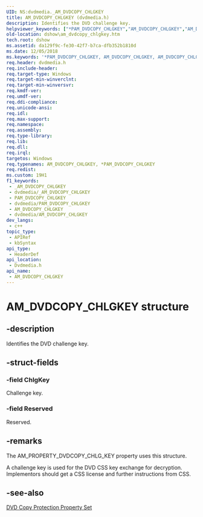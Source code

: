 ```yaml
---
UID: NS:dvdmedia._AM_DVDCOPY_CHLGKEY
title: AM_DVDCOPY_CHLGKEY (dvdmedia.h)
description: Identifies the DVD challenge key.
helpviewer_keywords: ["*PAM_DVDCOPY_CHLGKEY","AM_DVDCOPY_CHLGKEY","AM_DVDCOPY_CHLGKEY structure [DirectShow]","PAM_DVDCOPY_CHLGKEY","PAM_DVDCOPY_CHLGKEY structure pointer [DirectShow]","dshow.am_dvdcopy_chlgkey","dvdmedia/AM_DVDCOPY_CHLGKEY","dvdmedia/PAM_DVDCOPY_CHLGKEY"]
old-location: dshow\am_dvdcopy_chlgkey.htm
tech.root: dshow
ms.assetid: da129f9c-fe30-42f7-b7ca-dfb352b1810d
ms.date: 12/05/2018
ms.keywords: '*PAM_DVDCOPY_CHLGKEY, AM_DVDCOPY_CHLGKEY, AM_DVDCOPY_CHLGKEY structure [DirectShow], PAM_DVDCOPY_CHLGKEY, PAM_DVDCOPY_CHLGKEY structure pointer [DirectShow], dshow.am_dvdcopy_chlgkey, dvdmedia/AM_DVDCOPY_CHLGKEY, dvdmedia/PAM_DVDCOPY_CHLGKEY'
req.header: dvdmedia.h
req.include-header: 
req.target-type: Windows
req.target-min-winverclnt: 
req.target-min-winversvr: 
req.kmdf-ver: 
req.umdf-ver: 
req.ddi-compliance: 
req.unicode-ansi: 
req.idl: 
req.max-support: 
req.namespace: 
req.assembly: 
req.type-library: 
req.lib: 
req.dll: 
req.irql: 
targetos: Windows
req.typenames: AM_DVDCOPY_CHLGKEY, *PAM_DVDCOPY_CHLGKEY
req.redist: 
ms.custom: 19H1
f1_keywords:
 - _AM_DVDCOPY_CHLGKEY
 - dvdmedia/_AM_DVDCOPY_CHLGKEY
 - PAM_DVDCOPY_CHLGKEY
 - dvdmedia/PAM_DVDCOPY_CHLGKEY
 - AM_DVDCOPY_CHLGKEY
 - dvdmedia/AM_DVDCOPY_CHLGKEY
dev_langs:
 - c++
topic_type:
 - APIRef
 - kbSyntax
api_type:
 - HeaderDef
api_location:
 - Dvdmedia.h
api_name:
 - AM_DVDCOPY_CHLGKEY
---
```


# AM_DVDCOPY_CHLGKEY structure


## -description

Identifies the DVD challenge key.

## -struct-fields

### -field ChlgKey

Challenge key.

### -field Reserved

Reserved.

## -remarks

The AM_PROPERTY_DVDCOPY_CHLG_KEY property uses this structure.

A challenge key is used for the DVD CSS key exchange for decryption. Implementors should get a CSS license and further instructions from CSS.

## -see-also

<a href="/windows/desktop/DirectShow/dvd-copy-protection-property-set">DVD Copy Protection Property Set</a>